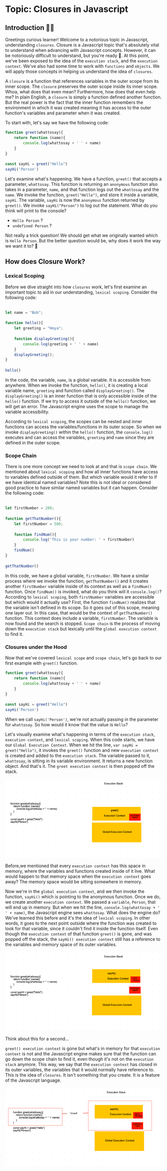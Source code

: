 # Topic: Closures in Javascript

## Introduction 👋🏼

Greetings curious learner! Welcome to a notorious topic in Javascript, understanding `closures`. Closure is a Javascript topic that's absolutely vital to understand when advancing with Javascript concepts. However, it can be notoriously difficult to understand, but you're ready 💪. At this point, we've been exposed to the idea of the `execution stack`, and the `execution context`. We've also had some time to work with `functions` and `objects`. We will apply those concepts in helping us understand the idea of `closures`. 

A `closure` is a function that references variables in the outer scope from its inner scope. The `closure` preserves the outer scope inside its inner scope. Whoa, what does that even mean? Furthermore, how does that even help me? In plain English, a `closure` is simply a function defined another function. But the real power is the fact that the inner function remembers the environment in which it was created meaning it has access to the outer function's variables and parameter when it was created.

To start with, let's say we have the following code:

```js
function greet(whattosay){
    return function (name){
        console.log(whattosay + ' ' + name)
    }
}

const sayHi = greet("Hello")
sayHi('Person') 

```

Let's examine what's happening. We have a function, `greet()` that accepts a parameter, `whattosay`. This function is returning an `anonymous` function also takes in a parameter, `name`, and that function logs out the `whattosay` and the `name`. We invoke the function, `greet("Hello")`, and store it inside a variable, `sayHi`. The variable, `sayHi` is now the `anonymous` function returned by `greet()`. We invoke `sayHi("Person")` to log out the statement. What do you think will print to the console?

- `Hello Person` ?
- `undefined Person` ?

Not really a trick question! We should get what we originally wanted which is `Hello Person`. But the better question would be, why does it work the way we want it to? 🤔

## How does Closure Work?

### Lexical Scoping

Before we dive straight into how `closures` work, let's first examine an important topic to aid in our understanding, `lexical scoping`. Consider the following code:

```js

let name = "Bob";

function hello(){
    let greeting = "Heya";

    function displayGreeting(){
        console.log(greeting + ' ' + name)
    }
    displayGreeting();
}

hello()
```

In the code, the variable, `name`, is a global variable. It is accessible from anywhere. When we invoke the function, `hello()`, it is creating a local variable name, `greeting` and function called `displayGreeting()`. The `displayGreeting()` is an inner function that is only accessible inside of the `hello()` function. If we try to access it outside of the `hello()` function, we will get an error. The Javascript engine uses the scope to manage the variable accessibility.

According to `lexical scoping`, the scopes can be nested and inner functions can access the variables/functions in its outer scope. So when we invoke `displayGreeting()` within the `hello()` function, the `console.log()` executes and can access the variables, `greeting` and `name` since they are defined in the outer scope.

### Scope Chain

There is one more concept we need to look at and that is `scope chain`. We mentioned about `lexical scoping` and how all inner functions have access to variables defined outside of them. But which variable would it refer to if we have identical named variables? Note this is not ideal or considered good practice to have similar named variables but it can happen. Consider the following code:

```js

let firstNumber = 200;

function getThatNumber(){
    let firstNumber = 500;

    function findNum(){
        console.log('This is your number: ' + firstNumber)
    }
    findNum()
}

getThatNumber()
```

In this code, we have a global variable, `firstNumber`. We have a similar process where we invoke the function, `getThatNumber()` and it creates another `firstNumber` variable inside of its context as well as a `findNum()` function. Once `findNum()` is invoked, what do you think will it `console.log()`? According to `lexical scoping`, both `firstNumber` variables are accessible but which would it actually use? First, the function `findNum()` realizes that the variable isn't defined in its scope. So it goes out of this scope, meaning one layer out. In this case, that would be the context of `getThatNumber()` function. This context does include a variable, `firstNumber`. The variable is now found and the search is stopped. `Scope chain` is the process of moving down the `execution stack` but lexically until the `global execution context` to find it.

### Closures under the Hood

Now that we've covered `lexical scope` and `scope chain`, let's go back to our first example with `greet()` function. 

```js
function greet(whattosay){
    return function (name){
        console.log(whattosay + ' ' + name)
    }
}

const sayHi = greet("Hello")
sayHi('Person') 
```

When we call `sayHi('Person')`, we're not actually passing in the parameter for `whattosay`. So how would it know that the value is `Hello`?

Let's visually examine what's happening in terms of the `execution stack`, `execution context`, and `lexical scoping`. When this code starts, we have our `Global Execution Context`. When we hit the line, `var sayHi = greet("Hello")`, it invokes the `greet()` function and new `execution context` is created and added to the `execution stack`. The variable passed to it, `whattosay`, is sitting in its variable environment. It returns a new function object. And that's it. The `greet execution context` is then popped off the stack. 

![Closure Beginning](/sample-images/closure-beginning.png)

Before,we mentioned that every `execution context` has this space in memory, where the variables and functions created inside of it live. What would happen to that memory space when the `execution context` goes away? The memory space would be sitting somewhere in memory. 

Now we're in the `global execution context`, and we then invoke the function, `sayHi()` which is pointing to the anonymous function. Once we do, we create another `execution context`. We passed a `variable`, `Person`, that will end up in memory. But when we hit the line, `console.log(whattosay + ' ' + name)`, the Javascript engine sees `whattosay`. What does the engine do? We've learned this before and it's the idea of `lexical scoping`. In other words, it goes to the next point outside where the function was created to look for that variable, since it couldn't find it inside the function itself. Even though the `execution context` of that function `greet()` is gone, and was popped off the stack, the `sayHi() execution context` still has a reference to the variables and memory space of its outer variables.

![Closure Middle](/sample-images/closure-middle.png)

Think about this for a second...

`greet() execution context` is gone but what's in memory for that `execution context` is not and the Javascript engine makes sure that the function can go down the scope chain to find it, even though it's not on the `execution stack` anymore. This way, we say that the `execution context` has closed in its outer variables, the variables that it would normally have reference to. This is the idea of `closures`. It isn't something that you create. It is a feature of the Javascript language.

![Closure End](/sample-images/closure-end.png)



